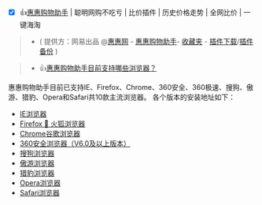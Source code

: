 - [x] 👍[惠惠购物助手](http://zhushou.huihui.cn/help?redirect=http%3A%2F%2Ffaq.zhushou.youdao.com%2Fdoc%2Funcategorized%2Fbrowsers%2F
) | 聪明网购不吃亏 | 比价插件 | 历史价格走势 | 全网比价 | 一键海淘

> - ( 提供方：网易出品 @[惠惠网](https://www.huihui.cn/) - [惠惠购物助手](https://zhushou.huihui.cn/)- [收藏夹](https://www.huihui.cn/myzhushou/deal) -  [插件下载](https://zhushou.huihui.cn/help#/doc/install/browsers/)/[插件备份](https://github.com/taoste/Hello-World/tree/master/Tools/%E7%BD%91%E6%98%93%26%E6%83%A0%E6%83%A0%E8%B4%AD%E7%89%A9%E5%8A%A9%E6%89%8B-%E6%B5%8F%E8%A7%88%E5%99%A8%E6%8F%92%E4%BB%B6) )

> - 👍[惠惠购物助手目前支持哪些浏览器？](http://zhushou.huihui.cn/help#/doc/install/browsers/)

惠惠购物助手目前已支持IE、Firefox、Chrome、360安全、360极速、搜狗、傲游、猎豹、Opera和Safari共10款主流浏览器。 各个版本的安装地址如下：


- [IE浏览器](http://shared.ydstatic.com/gouwuex/ie/4.4/youdaogouwu-4.4.exe)
- [Firefox 🦊 火狐浏览器](http://shared.ydstatic.com/gouwuex/firefox/4.2.4/youdaogouwu-4.2.4.xpi)
- [Chrome谷歌浏览器](http://shared.ydstatic.com/gouwuex/chrome/4.2.4/youdaogouwu-4.2.4.crx)
- [360安全浏览器（V6.0及以上版本）](http://shared.ydstatic.com/gouwuex/chrome/4.2.4/youdaogouwu-4.2.4.crx)
- [搜狗浏览器](http://shared.ydstatic.com/gouwuex/sogou/4.2.4/youdaogouwu-4.2.4.sext)
- [傲游浏览器](http://shared.ydstatic.com/gouwuex/maxthon/4.2.4/youdaogouwu-4.2.4.mxaddon)
- [猎豹浏览器](http://shared.ydstatic.com/gouwuex/chrome/4.2.4/youdaogouwu-4.2.4-liebao.crx)
- [Opera浏览器](http://shared.ydstatic.com/gouwuex/chrome/4.2.4/youdaogouwu-4.2.4-opera.crx)
- [Safari浏览器](http://shared.ydstatic.com/gouwuex/safari/1.0/youdaogouwu-1.safariextz)
